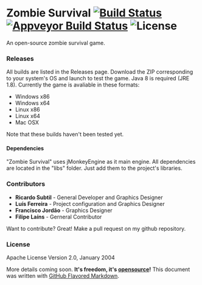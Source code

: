 # Zombie Survival [![Build Status](https://travis-ci.org/Ev1lbl0w/zombie-survival.svg?branch=master)](https://travis-ci.org/Ev1lbl0w/zombie-survival) [![Appveyor Build Status](https://ci.appveyor.com/api/projects/status/github/Ev1lbl0w/zombie-survival?branch=master&svg=true)](https://ci.appveyor.com/project/Ev1lbl0w/zombie-survival) ![License](https://img.shields.io/badge/License-Apache_v2.0-lightgrey.svg)
An open-source zombie survival game.

### Releases
All builds are listed in the Releases page. Download the ZIP corresponding to your system's OS and launch to test the game. Java 8 is required (JRE 1.8).
Currently the game is avaliable in these formats:
- Windows x86
- Windows x64
- Linux x86
- Linux x64
- Mac OSX

Note that these builds haven't been tested yet.

#### Dependencies
"Zombie Survival" uses jMonkeyEngine as it main engine. All dependencies are located in the "libs" folder. Just add them to the project's libraries.

### Contributors
 - **Ricardo Subtil** - General Developer and Graphics Designer
 - **Luís Ferreira** - Project configuration and Graphics Designer
 - **Francisco Jordão** - Graphics Designer
 - **Filipe Laíns** - Gerneral Contributor

Want to contribute? Great! Make a pull request on my github repository.

### License
Apache License Version 2.0, January 2004

More details coming soon. **It's freedom, it's [opensource](https://opensource.org/)!**
This document was written with [GitHub Flavored Markdown](https://guides.github.com/features/mastering-markdown/).
